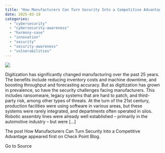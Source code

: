 ```yaml
---
title: "How Manufacturers Can Turn Security Into a Competitive Advantage"
date: 2025-03-19
categories: 
  - "cybersecurity"
  - "cybersecurity-awareness"
  - "harmony-sase"
  - "innovation"
  - "security"
  - "security-awareness"
  - "vulnerabilities"
---
```


![](https://blog.checkpoint.com/wp-content/uploads/2025/03/blog-manufacturers.jpg)

Digitization has significantly changed manufacturing over the past 25 years. The benefits include reducing inventory costs and machine downtime, and boosting throughput and forecasting accuracy. But as digitization has grown in prevalence, so have the security challenges facing manufacturers. This includes ransomware, legacy systems that are hard to patch, and third-party risk, among other types of threats. At the turn of the 21st century, production facilities were using software in various areas, but these systems were rarely integrated, and departments often operated in silos. Robotic assembly lines were already well established – primarily in the automotive industry – but were \[…\]

The post How Manufacturers Can Turn Security Into a Competitive Advantage appeared first on Check Point Blog.

Go to Source
